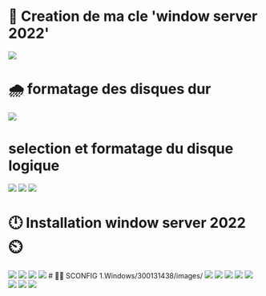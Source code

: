 # 🔑 Creation de ma cle 'window server 2022'
<img src=images/20230525_105051.jpg width='' height='' > </img>
# 🌧️ formatage des disques dur
<img src=images/IMG-20230606-WA0036.jpg width='' height='' > </img>
# selection et formatage du disque logique
<img src=images/IMG-20230606-WA0002.jpg width='' height='' > </img>
<img src=images/IMG-20230606-WA0018.jpg width='' height='' > </img>
<img src=images/IMG-20230606-WA0031.jpg width='' height='' > </img>
# 🕛 Installation window server 2022 ⏲️
<img src=images/IMG-20230606-WA0020.jpg width='' height='' > 
<img src=images/IMG-20230606-WA0006.jpg width='' height='' >
<img src=images/IMG-20230606-WA0011.jpg width='' height='' >
<img src=images/IMG-20230606-WA0040.jpg width='' height='' >
#  👨‍🏫 SCONFIG
1.Windows/300131438/images/
<img src=images/1.jpg width='' height='' > 
<img src=images/7 I.jpg width='' height='' >
<img src=images/3.jpg width='' height='' >
<img src=images/4.jpg width='' height='' >
<img src=images/5.jpg width='' height='' > 
<img src=images/6.jpg width='' height='' >
<img src=images/2.jpg width='' height='' >
<img src=images/10.jpg width='' height='' >

